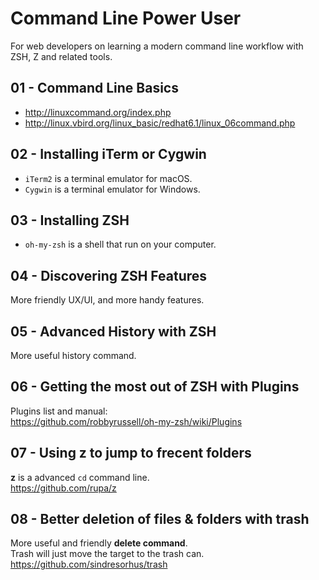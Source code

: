 # Command Line Power User
For web developers on learning a modern command line workflow with ZSH, Z and related tools.

## 01 - Command Line Basics
- http://linuxcommand.org/index.php
- http://linux.vbird.org/linux_basic/redhat6.1/linux_06command.php

## 02 - Installing iTerm or Cygwin
- `iTerm2` is a terminal emulator for macOS.
- `Cygwin` is a terminal emulator for Windows.

## 03 - Installing ZSH
- `oh-my-zsh` is a shell that run on your computer.

## 04 - Discovering ZSH Features
More friendly UX/UI, and more handy features.

## 05 - Advanced History with ZSH
More useful history command.

## 06 - Getting the most out of ZSH with Plugins
Plugins list and manual:  
https://github.com/robbyrussell/oh-my-zsh/wiki/Plugins

## 07 - Using z to jump to frecent folders
**z** is a advanced `cd` command line.  
https://github.com/rupa/z

## 08 - Better deletion of files & folders with trash
More useful and friendly **delete command**.  
Trash will just move the target to the trash can.  
https://github.com/sindresorhus/trash